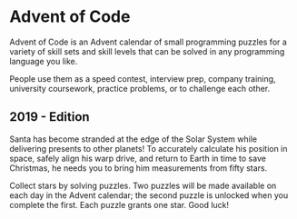 # Advent of Code

Advent of Code is an Advent calendar of small programming puzzles for a variety of skill sets and skill levels that can be solved in any programming language you like.

People use them as a speed contest, interview prep, company training, university coursework, practice problems, or to challenge each other.

## 2019 - Edition

Santa has become stranded at the edge of the Solar System while delivering presents to other planets! To accurately calculate his position in space, safely align his warp drive, and return to Earth in time to save Christmas, he needs you to bring him measurements from fifty stars.

Collect stars by solving puzzles. Two puzzles will be made available on each day in the Advent calendar; the second puzzle is unlocked when you complete the first. Each puzzle grants one star. Good luck!
